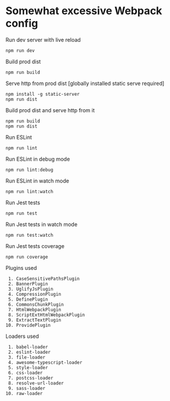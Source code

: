 # Somewhat excessive Webpack config

Run dev server with live reload
```
npm run dev
```

Build prod dist
```
npm run build
```

Serve http from prod dist [globally installed static serve required]
```
npm install -g static-server
npm run dist
```

Build prod dist and serve http from it
```
npm run build
npm run dist
```

Run ESLint
```
npm run lint
```

Run ESLint in debug mode
```
npm run lint:debug
```

Run ESLint in watch mode
```
npm run lint:watch
```

Run Jest tests
```
npm run test
```

Run Jest tests in watch mode
```
npm run test:watch
```

Run Jest tests coverage
```
npm run coverage
```

Plugins used
```
 1. CaseSensitivePathsPlugin
 2. BannerPlugin
 3. UglifyJsPlugin
 4. CompressionPlugin
 5. DefinePlugin
 6. CommonsChunkPlugin
 7. HtmlWebpackPlugin
 8. ScriptExtHtmlWebpackPlugin
 9. ExtractTextPlugin
10. ProvidePlugin
```

Loaders used
```
 1. babel-loader
 2. eslint-loader
 3. file-loader
 4. awesome-typescript-loader
 5. style-loader
 6. css-loader
 7. postcss-loader
 8. resolve-url-loader
 9. sass-loader
10. raw-loader
```